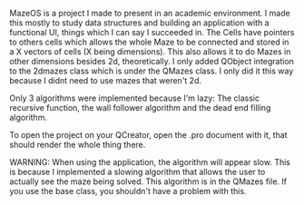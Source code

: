 MazeOS is a project I made to present in an academic environment. I made this mostly to study data structures and building an application with a functional UI, things which I can say I succeeded in.
The Cells have pointers to others cells which allows the whole Maze to be connected and stored in a X vectors of cells (X being dimensions). This also allows it to do Mazes in other dimensions besides 2d, theoretically.
I only added QObject integration to the 2dmazes class which is under the QMazes class. I only did it this way because I didnt need to use mazes that weren't 2d.

Only 3 algorithms were implemented because I'm lazy: The classic recursive function, the wall follower algorithm and the dead end filling algorithm.


To open the project on your QCreator, open the .pro document with it, that should render the whole thing there.

WARNING: When using the application, the algorithm will appear slow. This is because I implemented a slowing algorithm that allows the user to actually see the maze being solved. This algorithm is in the QMazes file. If you use the base class, you shouldn't have a problem with this. 
